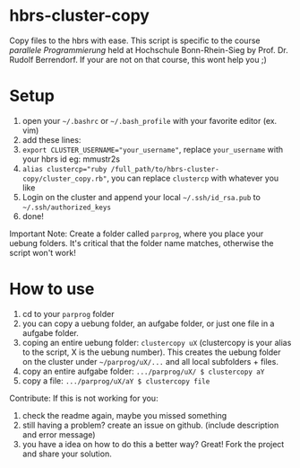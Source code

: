 # hbrs-cluster-copy
Copy files to the hbrs with ease.
This script is specific to the course *parallele Programmierung* held at Hochschule Bonn-Rhein-Sieg by Prof. Dr. Rudolf Berrendorf.
If your are not on that course, this wont help you ;)

# Setup
1. open your `~/.bashrc` or `~/.bash_profile` with your favorite editor (ex. vim)
2. add these lines: 
3. `export CLUSTER_USERNAME="your_username"`, replace `your_username` with your hbrs id eg: mmustr2s
4. `alias clustercp="ruby /full_path/to/hbrs-cluster-copy/cluster_copy.rb"`, you can replace `clustercp` with whatever you like
5. Login on the cluster and append your local `~/.ssh/id_rsa.pub` to `~/.ssh/authorized_keys`
6. done!



Important Note: Create a folder called `parprog`, where you place your uebung folders.
It's critical that the folder name matches, otherwise the script won't work!

# How to use
1. cd to your `parprog` folder
2. you can copy a uebung folder, an aufgabe folder, or just one file in a aufgabe folder.
3. coping an entire uebung folder: `clustercopy uX` (clustercopy is your alias to the script, X is the uebung number). This creates the uebung folder on the cluster under `~/parprog/uX/...` and all local subfolders + files.
4. copy an entire aufgabe folder: `.../parprog/uX/ $ clustercopy aY`
5. copy a file: `.../parprog/uX/aY $ clustercopy file`

Contribute:
If this is not working for you:
1. check the readme again, maybe you missed something
2. still having a problem? create an issue on github. (include description and error message)
3. you have a idea on how to do this a better way? Great! Fork the project and share your solution.
